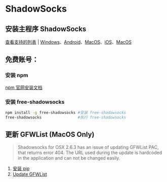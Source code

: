 # ShadowSocks

## 安装主程序 ShadowSocks
[查看支持的列表](https://github.com/search?utf8=%E2%9C%93&q=shadowsocks&type=) | [Windows](https://github.com/shadowsocks/shadowsocks-windows/releases)、[Android](https://github.com/shadowsocks/shadowsocks-android/releases)、[MacOS](https://github.com/shadowsocks/shadowsocks-iOS/releases)、[iOS](https://github.com/herzmut/shadowsocks-iOS)、[MacOS](https://github.com/shadowsocks/ShadowsocksX-NG/releases)

## 免费账号：
### 安装 npm
[npm 官网安装文档](https://docs.npmjs.com/getting-started/installing-node)

### 安装 free-shadowsocks
```bash
npm install -g free-shadowsocks #安装 free-shadowsocks
free-shadowsocks				#执行 free-shadowsocks
```

## 更新 GFWList (MacOS Only)
> Shadowsocks for OSX 2.6.3 has an issue of updating GFWList PAC, that returns error 404. The URL used during the update is hardcoded in the application and can not be changed easily.

1. [安装 pip](https://pip.pypa.io/en/stable/installing/)
2. [Update GFWList](https://github.com/alexzhangs/shadowsocks-gfwlist-macos)
